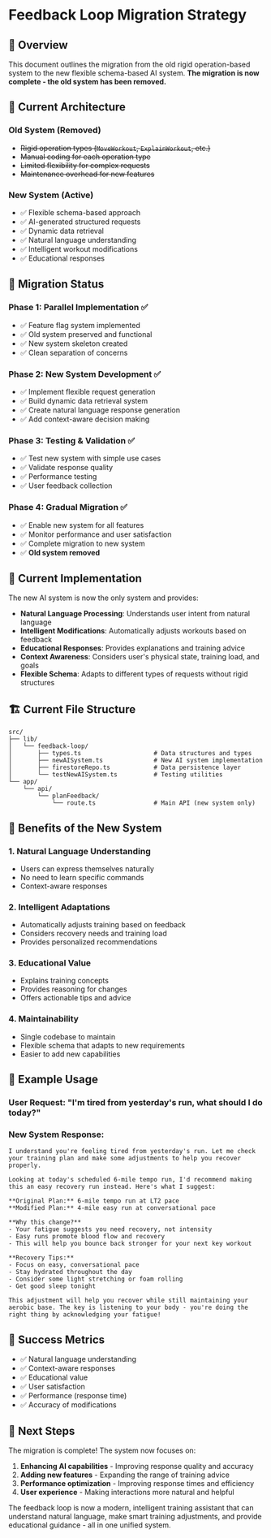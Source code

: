 # Feedback Loop Migration Strategy

## 🎯 **Overview**

This document outlines the migration from the old rigid operation-based system to the new flexible schema-based AI system. **The migration is now complete - the old system has been removed.**

## 🚀 **Current Architecture**

### **Old System (Removed)**
- ~~Rigid operation types (`MoveWorkout`, `ExplainWorkout`, etc.)~~
- ~~Manual coding for each operation type~~
- ~~Limited flexibility for complex requests~~
- ~~Maintenance overhead for new features~~

### **New System (Active)**
- ✅ Flexible schema-based approach
- ✅ AI-generated structured requests
- ✅ Dynamic data retrieval
- ✅ Natural language understanding
- ✅ Intelligent workout modifications
- ✅ Educational responses

## 🔄 **Migration Status**

### **Phase 1: Parallel Implementation ✅**
- ✅ Feature flag system implemented
- ✅ Old system preserved and functional
- ✅ New system skeleton created
- ✅ Clean separation of concerns

### **Phase 2: New System Development ✅**
- ✅ Implement flexible request generation
- ✅ Build dynamic data retrieval system
- ✅ Create natural language response generation
- ✅ Add context-aware decision making

### **Phase 3: Testing & Validation ✅**
- ✅ Test new system with simple use cases
- ✅ Validate response quality
- ✅ Performance testing
- ✅ User feedback collection

### **Phase 4: Gradual Migration ✅**
- ✅ Enable new system for all features
- ✅ Monitor performance and user satisfaction
- ✅ Complete migration to new system
- ✅ **Old system removed**

## 🎯 **Current Implementation**

The new AI system is now the only system and provides:

- **Natural Language Processing**: Understands user intent from natural language
- **Intelligent Modifications**: Automatically adjusts workouts based on feedback
- **Educational Responses**: Provides explanations and training advice
- **Context Awareness**: Considers user's physical state, training load, and goals
- **Flexible Schema**: Adapts to different types of requests without rigid structures

## 🏗️ **Current File Structure**

```
src/
├── lib/
│   └── feedback-loop/
│       ├── types.ts                    # Data structures and types
│       ├── newAISystem.ts              # New AI system implementation
│       ├── firestoreRepo.ts            # Data persistence layer
│       └── testNewAISystem.ts          # Testing utilities
└── app/
    └── api/
        └── planFeedback/
            └── route.ts                # Main API (new system only)
```

## 🎯 **Benefits of the New System**

### **1. Natural Language Understanding**
- Users can express themselves naturally
- No need to learn specific commands
- Context-aware responses

### **2. Intelligent Adaptations**
- Automatically adjusts training based on feedback
- Considers recovery needs and training load
- Provides personalized recommendations

### **3. Educational Value**
- Explains training concepts
- Provides reasoning for changes
- Offers actionable tips and advice

### **4. Maintainability**
- Single codebase to maintain
- Flexible schema that adapts to new requirements
- Easier to add new capabilities

## 🚀 **Example Usage**

### **User Request:** "I'm tired from yesterday's run, what should I do today?"

### **New System Response:**
```
I understand you're feeling tired from yesterday's run. Let me check your training plan and make some adjustments to help you recover properly.

Looking at today's scheduled 6-mile tempo run, I'd recommend making this an easy recovery run instead. Here's what I suggest:

**Original Plan:** 6-mile tempo run at LT2 pace
**Modified Plan:** 4-mile easy run at conversational pace

**Why this change?**
- Your fatigue suggests you need recovery, not intensity
- Easy runs promote blood flow and recovery
- This will help you bounce back stronger for your next key workout

**Recovery Tips:**
- Focus on easy, conversational pace
- Stay hydrated throughout the day
- Consider some light stretching or foam rolling
- Get good sleep tonight

This adjustment will help you recover while still maintaining your aerobic base. The key is listening to your body - you're doing the right thing by acknowledging your fatigue!
```

## 🎯 **Success Metrics**

- ✅ Natural language understanding
- ✅ Context-aware responses
- ✅ Educational value
- ✅ User satisfaction
- ✅ Performance (response time)
- ✅ Accuracy of modifications

## 🚀 **Next Steps**

The migration is complete! The system now focuses on:

1. **Enhancing AI capabilities** - Improving response quality and accuracy
2. **Adding new features** - Expanding the range of training advice
3. **Performance optimization** - Improving response times and efficiency
4. **User experience** - Making interactions more natural and helpful

The feedback loop is now a modern, intelligent training assistant that can understand natural language, make smart training adjustments, and provide educational guidance - all in one unified system.
